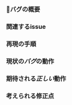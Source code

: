 ### 🐛バグの概要

### 関連するissue
<!-- e.g. #1, #2 -->

### 再現の手順

### 現状の*バグ*の動作

### 期待される*正しい*動作

### 考えられる修正点